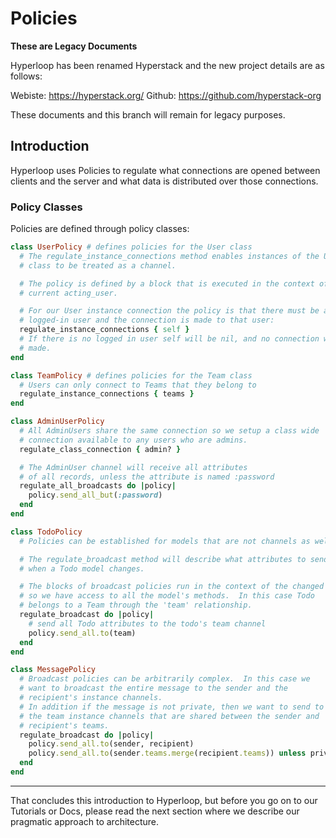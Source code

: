 # Policies

**These are Legacy Documents**

Hyperloop has been renamed Hyperstack and the new project details are as follows:

Webiste: https://hyperstack.org/
Github: https://github.com/hyperstack-org

These documents and this branch will remain for legacy purposes.

## Introduction

Hyperloop uses Policies to regulate what connections are opened between clients and the server and what data is distributed over those connections.

### Policy Classes

Policies are defined through policy classes:

```ruby
class UserPolicy # defines policies for the User class
  # The regulate_instance_connections method enables instances of the User
  # class to be treated as a channel.

  # The policy is defined by a block that is executed in the context of the
  # current acting_user.

  # For our User instance connection the policy is that there must be a
  # logged-in user and the connection is made to that user:
  regulate_instance_connections { self }
  # If there is no logged in user self will be nil, and no connection will be
  # made.
end

class TeamPolicy # defines policies for the Team class
  # Users can only connect to Teams that they belong to
  regulate_instance_connections { teams }
end

class AdminUserPolicy
  # All AdminUsers share the same connection so we setup a class wide
  # connection available to any users who are admins.
  regulate_class_connection { admin? }

  # The AdminUser channel will receive all attributes
  # of all records, unless the attribute is named :password
  regulate_all_broadcasts do |policy|
    policy.send_all_but(:password)
  end
end

class TodoPolicy
  # Policies can be established for models that are not channels as well.

  # The regulate_broadcast method will describe what attributes to send
  # when a Todo model changes.

  # The blocks of broadcast policies run in the context of the changed model
  # so we have access to all the model's methods.  In this case Todo
  # belongs to a Team through the 'team' relationship.
  regulate_broadcast do |policy|
    # send all Todo attributes to the todo's team channel
    policy.send_all.to(team)
  end
end

class MessagePolicy
  # Broadcast policies can be arbitrarily complex.  In this case we
  # want to broadcast the entire message to the sender and the
  # recipient's instance channels.
  # In addition if the message is not private, then we want to send to all
  # the team instance channels that are shared between the sender and
  # recipient's teams.
  regulate_broadcast do |policy|
    policy.send_all.to(sender, recipient)
    policy.send_all.to(sender.teams.merge(recipient.teams)) unless private?
  end
end
```

--------------------------

That concludes this introduction to Hyperloop, but before you go on to our Tutorials or Docs, please read the next section where we describe our pragmatic approach to architecture.

